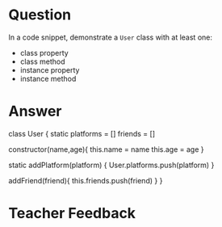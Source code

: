 # Question
In a code snippet, demonstrate a `User` class with at least one:
- class property
- class method
- instance property
- instance method

# Answer

class User {
  static platforms = []
  friends = []

  constructor(name,age){
    this.name = name
    this.age = age
  }

  static addPlatform(platform) {
    User.platforms.push(platform)
  }

  addFriend(friend){
    this.friends.push(friend)
  }
}

# Teacher Feedback
